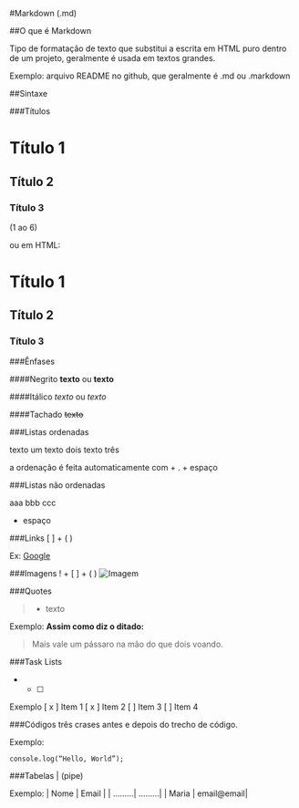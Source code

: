 #Markdown (.md)

##O que é Markdown

Tipo de formatação de texto que substitui a escrita em HTML puro dentro de um projeto, geralmente é usada em textos grandes.

Exemplo: arquivo README no github, que geralmente é .md ou .markdown

##Sintaxe

###Títulos

# Título 1
## Título 2
### Título 3

(1 ao 6)

ou em HTML:

<h1> Título 1 </h1>
<h2> Título 2 </h2>
<h3> Título 3 </h3>

###Ênfases

####Negrito
__texto__ ou **texto**

####Itálico
*texto* ou _texto_

####Tachado
~~texto~~

###Listas ordenadas

texto um
texto dois
texto três

a ordenação é feita automaticamente com  + . + espaço

###Listas não ordenadas

aaa
bbb
ccc

+ espaço 

###Links
[ ] + ( )

Ex: [Google](https://google.com)

###Imagens
! + [ ] + ( )
![Imagem](https://lh3.googleusercontent.com/a/ACg8ocIXFcdWZRVHFP2yw_fMMqirrLImrG-UCWolBmXe-lhb1yM3GacQ=s96-c-rg-br100)


###Quotes
> + texto

Exemplo:
**Assim como diz o ditado:**

> Mais vale um pássaro na mão do que dois voando.

###Task Lists 
- + [ ] 

Exemplo
[ x ] Item 1
[ x ] Item 2
[ ] Item 3
[ ] Item 4

###Códigos
três crases antes e depois do trecho de código.

Exemplo:
```
console.log(“Hello, World”);
```

###Tabelas
| (pipe)

Exemplo:
| Nome | Email |
| ………| ……...|
| Maria | email@email|


